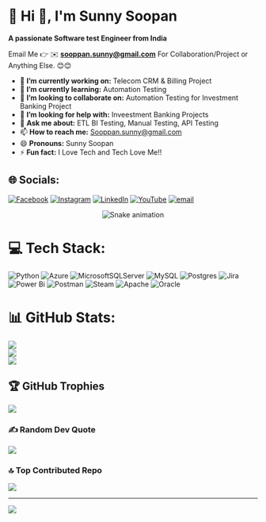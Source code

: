 # 💫 Hi 👋, I'm Sunny Soopan
**A passionate Software test Engineer from India**

Email Me 👉 ✉️ **sooppan.sunny@gmail.com** For Collaboration/Project or Anything Else. 😊😊

- 🔭 **I’m currently working on:** Telecom CRM & Billing Project
- 🌱 **I’m currently learning:** Automation Testing
- 👯 **I’m looking to collaborate on:** Automation Testing for Investment Banking Project
- 🤔 **I’m looking for help with:** Inveestment Banking Projects
- 💬 **Ask me about:** ETL BI Testing, Manual Testing, API Testing
- 📫 **How to reach me:** Sooppan.sunny@gmail.com
- 😄 **Pronouns:** Sunny Soopan
- ⚡ **Fun fact:** I Love Tech and Tech Love Me!!


## 🌐 Socials:
[![Facebook](https://img.shields.io/badge/Facebook-%231877F2.svg?logo=Facebook&logoColor=white)](https://facebook.com/https://www.facebook.com/share/19rrx6iA2T/) [![Instagram](https://img.shields.io/badge/Instagram-%23E4405F.svg?logo=Instagram&logoColor=white)](https://instagram.com/Sunny_Sooppan) [![LinkedIn](https://img.shields.io/badge/LinkedIn-%230077B5.svg?logo=linkedin&logoColor=white)](https://linkedin.com/in/http://www.linkedin.com/in/sunnysoopan) [![YouTube](https://img.shields.io/badge/YouTube-%23FF0000.svg?logo=YouTube&logoColor=white)](https://youtube.com/@http://www.youtube.com/@sunnysoopan4989) [![email](https://img.shields.io/badge/Email-D14836?logo=gmail&logoColor=white)](mailto:Sooppan.sunny@gmail.com) 

<!-- Snake Game Repo View -->

<div align="center">
  <img src="https://profile-readme-generator.com/assets/snake.svg" alt="Snake animation" />
</div>

# 💻 Tech Stack:
![Python](https://img.shields.io/badge/python-3670A0?style=for-the-badge&logo=python&logoColor=ffdd54) ![Azure](https://img.shields.io/badge/azure-%230072C6.svg?style=for-the-badge&logo=microsoftazure&logoColor=white) ![MicrosoftSQLServer](https://img.shields.io/badge/Microsoft%20SQL%20Server-CC2927?style=for-the-badge&logo=microsoft%20sql%20server&logoColor=white) ![MySQL](https://img.shields.io/badge/mysql-4479A1.svg?style=for-the-badge&logo=mysql&logoColor=white) ![Postgres](https://img.shields.io/badge/postgres-%23316192.svg?style=for-the-badge&logo=postgresql&logoColor=white) ![Jira](https://img.shields.io/badge/jira-%230A0FFF.svg?style=for-the-badge&logo=jira&logoColor=white) ![Power Bi](https://img.shields.io/badge/power_bi-F2C811?style=for-the-badge&logo=powerbi&logoColor=black) ![Postman](https://img.shields.io/badge/Postman-FF6C37?style=for-the-badge&logo=postman&logoColor=white) ![Steam](https://img.shields.io/badge/steam-%23000000.svg?style=for-the-badge&logo=steam&logoColor=white) ![Apache](https://img.shields.io/badge/apache-%23D42029.svg?style=for-the-badge&logo=apache&logoColor=white) ![Oracle](https://img.shields.io/badge/Oracle-F80000?style=for-the-badge&logo=oracle&logoColor=white)
# 📊 GitHub Stats:
![](https://github-readme-stats.vercel.app/api?username=Sunny040591&theme=radical&hide_border=false&include_all_commits=true&count_private=false)<br/>
![](https://nirzak-streak-stats.vercel.app/?user=Sunny040591&theme=radical&hide_border=false)<br/>
![](https://github-readme-stats.vercel.app/api/top-langs/?username=Sunny040591&theme=radical&hide_border=false&include_all_commits=true&count_private=false&layout=compact)

## 🏆 GitHub Trophies
![](https://github-profile-trophy.vercel.app/?username=Sunny040591&theme=radical&no-frame=false&no-bg=false&margin-w=4)

### ✍️ Random Dev Quote
![](https://quotes-github-readme.vercel.app/api?type=horizontal&theme=tokyonight)

### 🔝 Top Contributed Repo
![](https://github-contributor-stats.vercel.app/api?username=Sunny040591&limit=5&theme=midnight-purple&combine_all_yearly_contributions=true)

---
[![](https://visitcount.itsvg.in/api?id=Sunny040591&icon=4&color=9)](https://visitcount.itsvg.in)

<!-- Proudly created with GPRM ( https://gprm.itsvg.in ) -->
